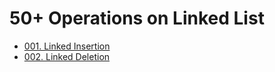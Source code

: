 # 50+ Operations on Linked List
<ul>

<li> <a href="https://practice.geeksforgeeks.org/problems/linked-list-insertion-1587115620/0" > 001. Linked Insertion </a> </li>
<li> <a href="https://www.geeksforgeeks.org/deletion-in-linked-list/" > 002. Linked Deletion </a> </li>


</ul>
